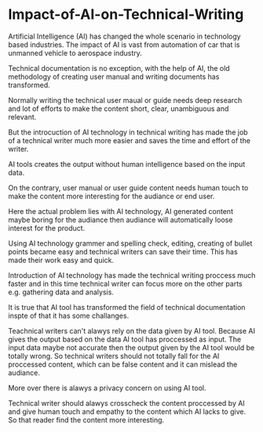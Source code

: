 # Impact-of-AI-on-Technical-Writing
Artificial Intelligence (AI) has changed the whole scenario in technology based industries. The impact of AI is vast from automation of car that is unmanned vehicle to aerospace industry.

Technical documentation is no exception, with the help of AI, the old methodology of creating user manual and writing documents has transformed.

Normally writing the technical user maual or guide needs deep research and lot of efforts to make the content short, clear, unambiguous and relevant. 

But the introcuction of AI technology in technical writing has made the job of a technical writer much more easier and saves the time and effort of the writer.

AI tools creates the output without human intelligence based on the input data.

On the contrary, user manual or user guide content needs human touch to make the content more interesting for the audiance or end user.

Here the actual problem lies with AI technology, AI generated content maybe boring for the audiance then audiance will automatically loose interest for the product.

Using AI technology grammer and spelling check, editing, creating of bullet points became easy and technical writers can save their time. This has made their work easy and quick.

Introduction of AI technology has made the technical writing proccess much faster and in this time technical writer can focus more on the other parts e.g. gathering data and analysis.

It is true that AI tool has transformed the field of technical documentation inspte of that it has some challanges.

Teachnical writers can't alawys rely on the data given by AI tool. Because AI gives the output based on the data AI tool has proccessed as input. The input data maybe not accurate then the output given by the AI tool would be totally wrong. So technical writers should not totally fall for the AI proccessed content, which can be false content and it can mislead the audiance.

More over there is alawys a privacy concern on using AI tool.

Technical writer should alawys crosscheck the content proccessed by AI and give human touch and empathy to the content which AI lacks to give. So that reader find the content more interesting.
 
